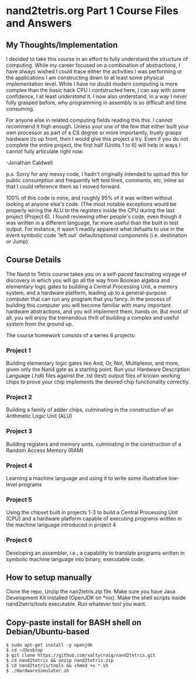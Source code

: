 # nand2tetris.org Part 1 Course Files and Answers

## My Thoughts/Implementation

I decided to take this course in an effort to fully understand the structure of
computing. While my career focused on a combination of abstractions, I have always
wished I could trace either the activities I was performing or the applications I
am constructing down to at least some physical implementation level. While I have no
doubt modern computing is more complex than the basic hack CPU I contstructed here, I
can say with some confidence, I at least _understand_ it. I now also understand, in a way
I never fully grasped before, why programming in assembly is so difficult and time consuming.

For anyone else in related computing fields reading this this. I cannot recommend it high enough.
Unless your one of the few that either built your own processor as part of a CS degree or
more importantly, truely grasps hardware i/o up front, then I would give this project a try.
Even if you do not complete the entire project, the first half (Untits 1 to 6) will help in
ways I cannot fully articulate right now.

-Jonathan Caldwell
        
p.s. Sorry for any messy code, I hadn't originally intended to upload this for public
consumption and frequently left test lines, comments, etc, inline so that I could
reference them as I moved forward.

100% of this code is mine, and roughly 95% of it was written without looking at anyone
else's code. (The most notable exceptions would be properly wiring the ALU to the registers
inside the CPU during the last project (Project 6). I found reviewing other people's code,
even though it was written in a different language, far more useful than the built in test
output. For instance, it wasn't readily apparent what defualts to use in the event symbolic
code 'left out' default/optional components (i.e. destination or Jump).

## Course Details

The Nand to Tetris course takes you on a self-paced fascinating voyage of
discovery in which you will go all the way from Boolean algebra and elementary
logic gates to building a Central Processing Unit, a memory system, and a
hardware platform, leading up to a general-purpose computer that can run any
program that you fancy. In the process of building this computer you will
become familiar with many important hardware abstractions, and you will
implement them, hands on. But most of all, you will enjoy the tremendous thrill
of building a complex and useful system from the ground up.

The course homework consists of a series 6 projects:

### Project 1
Building elementary logic gates like And, Or, Not, Multiplexor, and
more, given only the Nand gate as a starting point. Run your Hardware
Description Language (.hdl) files against the .tst (test) output files of known
working chips to prove your chip implements the desired chip functionality
correctly.

### Project 2
Building a family of adder chips, culminating in the construction of
an Arithmetic Logic Unit (ALU)

### Project 3
Building registers and memory units, culminating in the construction
of a Random Access Memory (RAM)

### Project 4
Learning a machine language and using it to write some illustrative
low-level programs

### Project 5
Using the chipset built in projects 1-3 to build a Central
Processing Unit (CPU) and a hardware platform capable of executing programs
written in the machine language introduced in project 4

### Project 6
Developing an assembler, i.e., a capability to translate programs
written in symbolic machine language into binary, executable code.

## How to setup manually
Clone the repo.
Unzip the nan2tetris.zip file.
Make sure you have Java Development Kit installed (OpenJDK on \*nix).
Make the shell scripts inside nand2tetris/tools executable.
Run whatever tool you want.

## Copy-paste install for BASH shell on Debian/Ubuntu-based
```
$ sudo apt-get install -y openjdk
$ cd ~/Desktop
$ git clone https://github.com/saltycraig/nand2tetris.git
$ cd nand2tetris && unzip nand2tetris.zip
$ cd nand2tetris/tools && chmod +x *.sh
$ ./HardwareSimulator.sh
```

